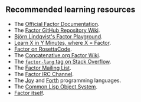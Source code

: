 ## Recommended learning resources

* The [Official Factor Documentation](http://docs.factorcode.org).
* The [Factor GitHub Repository Wiki](http://github.com/factor/factor/wiki).
* [Björn Lindqvist's Factor Playground](http://github.com/bjourne/playground-factor).
* [Learn X in Y Minutes, where X = Factor](http://learnxinyminutes.com/docs/factor).
* [Factor on RosettaCode](http://rosettacode.org/wiki/Category:Factor).
* The [Concatenative.org Factor Wiki](concatenative.org/wiki/view/Factor).
* The [`factor-lang` tag on Stack Overflow](http://stackoverflow.com/questions/tagged/factor-lang).
* The [Factor Mailing List](http://concatenative.org/wiki/view/Factor/Mailing%20list).
* The [Factor IRC Channel](http://concatenative.org/wiki/view/Concatenative%20IRC%20channel).
* The [Joy](http://enwp.org/Joy_%28programming_language%29) and [Forth](http://enwp.org/Forth_%28programming_language%29) programming languages.
* The [Common Lisp Object System](http://enwp.org/Common_Lisp_Object_System).
* [Factor itself](http://github.com/factor/factor).
